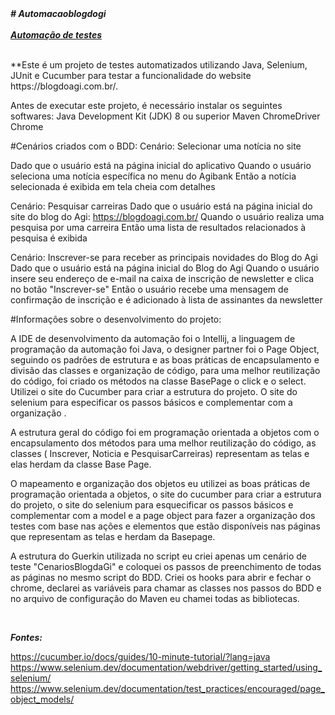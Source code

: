
<html> 
<head>
<b><i># Automacaoblogdogi<br> </b> </i>  <br> 
<i><b><u>Automação de testes</u></b></i>
</head> <br>
<body> 
  <br>
<p>
**Este é um projeto de testes automatizados utilizando Java, Selenium, JUnit e Cucumber para testar a funcionalidade do  website https://blogdoagi.com.br/.

Antes de executar este projeto, é necessário instalar os seguintes softwares:
Java Development Kit (JDK) 8 ou superior
Maven
ChromeDriver
Chrome

#Cenários criados com o BDD:
Cenário: Selecionar uma notícia no site

Dado que o usuário está na página inicial do aplicativo 
Quando o usuário seleciona uma notícia específica no menu do Agibank
Então a notícia selecionada é exibida em tela cheia com detalhes

Cenário: Pesquisar carreiras
Dado que o usuário está na página inicial do site do blog do Agi: https://blogdoagi.com.br/
Quando o usuário realiza uma pesquisa por uma carreira 
Então uma lista de resultados relacionados à pesquisa é exibida


Cenário: Inscrever-se para receber as principais novidades do Blog do Agi
Dado que o usuário está na página inicial do Blog do Agi
Quando o usuário insere seu endereço de e-mail na caixa de inscrição de newsletter e clica no botão "Inscrever-se"
Então o usuário recebe uma mensagem de confirmação de inscrição e é adicionado à lista de assinantes da newsletter

#Informações sobre o desenvolvimento do projeto:

 A IDE de desenvolvimento da automação foi o Intellij, a linguagem de programação da automação foi Java, o designer partner foi
o Page Object, seguindo os padrões de estrutura e as boas práticas de encapsulamento e divisão das classes e organização de código,
para uma melhor reutilização do código, foi criado os  métodos na classe BasePage o click e o select. Utilizei o site do Cucumber para criar a estrutura do projeto. O site do selenium para especificar os passos básicos e complementar com a organização .</p>
A estrutura geral do código foi em programação orientada a objetos com o encapsulamento dos métodos para uma melhor reutilização do código, as classes (  Inscrever, Noticia e PesquisarCarreiras) representam as telas e elas herdam da classe Base Page.
<p> O mapeamento e organização dos objetos eu utilizei as boas práticas de programação orientada a objetos, o site do cucumber para criar a estrutura do projeto, o site do selenium para esquecificar os passos básicos e complementar com a model e a page object para fazer a organização dos testes com base nas ações e elementos que estão disponíveis nas páginas que representam as telas e herdam da Basepage.</p>
<p> A estrutura do Guerkin utilizada no script eu criei apenas um cenário de teste "CenariosBlogdaGi" e coloquei os passos de preenchimento de todas as páginas no mesmo script do BDD. Criei os hooks para abrir e fechar o chrome, declarei as variáveis para chamar as classes nos passos do BDD e no arquivo de configuração do Maven eu chamei todas as bibliotecas.</p> <br>
</body>


<b><i>Fontes:</b></i>

https://cucumber.io/docs/guides/10-minute-tutorial/?lang=java <br>
https://www.selenium.dev/documentation/webdriver/getting_started/using_selenium/
https://www.selenium.dev/documentation/test_practices/encouraged/page_object_models/
</html>
